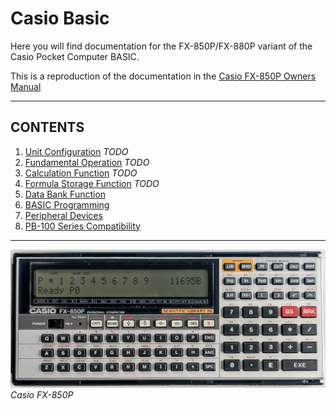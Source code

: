 # Casio Basic

Here you will find documentation for the FX-850P/FX-880P variant
of the Casio Pocket Computer BASIC. 

This is a reproduction of the 
documentation in 
the [Casio FX-850P Owners Manual](doc/manuals/Casio_FX-850p_Owners_Manual.pdf)

---

## CONTENTS

1. [Unit Configuration](doc/part-1-unit-configuration.md) *TODO*
2. [Fundamental Operation](doc/part-2-fundamental-operation.md)  *TODO*
3. [Calculation Function](doc/part-3-calculation-function.md)  *TODO*
4. [Formula Storage Function](doc/part-4-formula-storage-function.md)  *TODO*
5. [Data Bank Function](doc/part-5-data-bank-function.md)
6. [BASIC Programming](doc/part-6-basic-programming.md)
7. [Peripheral Devices](doc/part-7-peripheral-devices.md)
8. [PB-100 Series Compatibility](doc/part-8-pb-100-series-compatibility.md)

---

![](doc/images/Casio-FX850P.jpg)
*Casio FX-850P*
